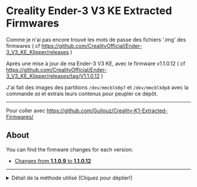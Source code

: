 # Creality Ender-3 V3 KE Extracted Firmwares

Comme je n'ai pas encore trouvé les mots de passe des fichiers '.img' des firmwares ( cf https://github.com/CrealityOfficial/Ender-3_V3_KE_Klipper/releases )

Après une mise à jour de ma Ender-3 V3 KE, avec le firmware v1.1.0.12 ( cf https://github.com/CrealityOfficial/Ender-3_V3_KE_Klipper/releases/tag/V1.1.0.12 )

J'ai fait des images des partitions `/dev/mmcblk0p7` et `/dev/mmcblk0p8` avec la commande `dd` et extrais leurs contenus pour peupler ce dépôt.

---
Pour coller avec https://github.com/Guilouz/Creality-K1-Extracted-Firmwares/

## About

You can find the firmware changes for each version:

- [Changes from **1.1.0.9** to **1.1.0.12**](https://github.com/PPAC37/Creality-E3V3KE-Extracted-Firmwares/commit/e9cd2123c24e84216bfb9003d0af40abf628c930)


---

<details>
 <summary>Détail de la méthode utilisé (Cliquez pour déplier!)</summary>

// Connecté en ssh a l'imprimante ( mode root activé via l'ecran de l'imprimante )

~~~
fdisk -l
~~~
<pre>
root@F005-4A88 /root [#] fdisk -l
Found valid GPT with protective MBR; using GPT

Disk /dev/mmcblk0: 15273600 sectors, 3361M
Logical sector size: 512
Disk identifier (GUID): 51254a50-067b-1d83-bde4-6c21babe3e1b
Partition table holds up to 11 entries
First usable sector is 34, last usable sector is 15271935

Number  Start (sector)    End (sector)  Size Name
     1            2048            4095 1024K ota
     2            4096            6143 1024K sn_mac
     3            6144           14335 4096K rtos
     4           14336           22527 4096K rtos2
     5           22528           38911 8192K kernel
     6           38912           55295 8192K kernel2
     7           55296         1079295  500M rootfs
     8         1079296         2103295  500M rootfs2
     9         2103296         2717695  300M rootfs_data
    10         2717696        15271935 6130M userdata
Disk /dev/mmcblk0boot1: 4 MB, 4194304 bytes, 8192 sectors
128 cylinders, 4 heads, 16 sectors/track
Units: sectors of 1 * 512 = 512 bytes

Disk /dev/mmcblk0boot1 doesn't contain a valid partition table
Disk /dev/mmcblk0boot0: 4 MB, 4194304 bytes, 8192 sectors
128 cylinders, 4 heads, 16 sectors/track
Units: sectors of 1 * 512 = 512 bytes

Disk /dev/mmcblk0boot0 doesn't contain a valid partition table
root@F005-4A88 /root 
</pre>


~~~
dd if=/dev/mmcblk0p7 of=/usr/data/dd_mmcblk0p7.img
~~~
<pre>
root@F005-4A88 /root [#] dd if=/dev/mmcblk0p7 of=/usr/data/dd_mmcblk0p7.img
1024000+0 records in
1024000+0 records out
root@F005-4A88 /root [#]
</pre>
~~~
dd if=/dev/mmcblk0p8 of=/usr/data/dd_mmcblk0p8.img
~~~
<pre>
root@F005-4A88 /root [#] dd if=/dev/mmcblk0p8 of=/usr/data/dd_mmcblk0p8.img
1024000+0 records in
1024000+0 records out
root@F005-4A88 /root [#]
</pre>
~~~
mv -v /usr/data/dd_mmcblk0p*.img /tmp/udisk/sda1/
~~~
<pre>
root@F005-4A88 /root [#] mv -v /usr/data/dd_mmcblk0p*.img /tmp/udisk/sda1/
'/usr/data/dd_mmcblk0p7.img' -> '/tmp/udisk/sda1/dd_mmcblk0p7.img'
'/usr/data/dd_mmcblk0p8.img' -> '/tmp/udisk/sda1/dd_mmcblk0p8.img'
root@F005-4A88 /root [#] 
</pre>

Note: Compter 30 à 40 minutes pour faire une image d'une partion de 500 MB ( cela copie aussi les blocs vides ...).  
Et comme je n'ai pas compressé les fichiers '.img' cela prend bien une heure par fichier de 500 MB lors de la copie vers la clé USB d'origine (pas spécialement rapide ...).

---

Ensuite sous un PC sous linux en vrac ...

<pre>
git clone git@github.com:PPAC37/Creality-E3V3KE-Extracted-Firmwares.git

cd Creality-E3V3KE-Extracted-Firmwares

mkdir Firmware

mkdir PartitionImageFiles

echo -e "\n#\PartitionImageFiles\n" >> .gitignore

git add .

// copie de fichier .img de la clé vers un dossier `PartitionImageFiles/2024-02-05/`

// Comme je vais monter les images des partition pour avoir les droits d'explorer integralement les points de montage, je passe en root.
sudo su

mount -o loop PartitionImageFiles/2024-02-05/dd_mmcblk0p7.img Firmware

cat Firmware/etc/ota_info 
ota_version=1.1.0.9
ota_board_name=F005
ota_compile_time=2023 10.09 16:43:20
ota_site=http://192.168.43.52/ota/board_test
     
git add .

git commit -m 1.1.0.9
     
git push

Énumération des objets: 9743, fait.
Décompte des objets: 100% (9743/9743), fait.
Compression par delta en utilisant jusqu'à 4 fils d'exécution
Compression des objets: 100% (7557/7557), fait.
Écriture des objets: 100% (9742/9742), 103.50 Mio | 119.00 Kio/s, fait.
Total 9742 (delta 1644), réutilisés 9742 (delta 1644)
remote: Resolving deltas: 100% (1644/1644), done.
To github.com:PPAC37/Creality-E3V3KE-Extracted-Firmwares.git
   444159b..a9f9ff8  main -> main

// zut je n'avais pas mis de Tag pour plus facilement retrouver la version ...
git tag -a v1.1.0.9 a9f9ff8 -m "Ender-3 V3 KE v1.1.0.9"
     
git push origin v1.1.0.9
Énumération des objets: 1, fait.
Décompte des objets: 100% (1/1), fait.
Écriture des objets: 100% (1/1), 158 octets | 158.00 Kio/s, fait.
Total 1 (delta 0), réutilisés 0 (delta 0)
To github.com:PPAC37/Creality-E3V3KE-Extracted-Firmwares.git

umount Firmware/

mount -o loop PartitionImageFiles/2024-02-05/dd_mmcblk0p8.img Firmware/

cat Firmware/etc/ota_info 
ota_version=1.1.0.12
ota_board_name=F005
ota_compile_time=2023 12.29 18:05:11
ota_site=http://192.168.43.52/ota/board_test

git add .

git commit -m 1.1.0.12
[main e9cd212] 1.1.0.12
 943 files changed, 1728 insertions(+), 440 deletions(-)

git tag -a v1.1.0.12 e9cd212 -m "Ender-3 V3 KE v1.1.0.12"

git push

</pre>
</details>


